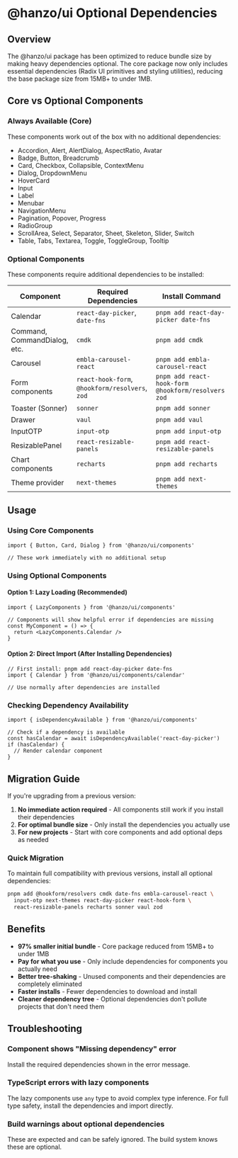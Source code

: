 # @hanzo/ui Optional Dependencies

## Overview

The @hanzo/ui package has been optimized to reduce bundle size by making heavy dependencies optional. The core package now only includes essential dependencies (Radix UI primitives and styling utilities), reducing the base package size from 15MB+ to under 1MB.

## Core vs Optional Components

### Always Available (Core)
These components work out of the box with no additional dependencies:
- Accordion, Alert, AlertDialog, AspectRatio, Avatar
- Badge, Button, Breadcrumb
- Card, Checkbox, Collapsible, ContextMenu
- Dialog, DropdownMenu
- HoverCard
- Input
- Label
- Menubar
- NavigationMenu
- Pagination, Popover, Progress
- RadioGroup
- ScrollArea, Select, Separator, Sheet, Skeleton, Slider, Switch
- Table, Tabs, Textarea, Toggle, ToggleGroup, Tooltip

### Optional Components
These components require additional dependencies to be installed:

| Component | Required Dependencies | Install Command |
|-----------|----------------------|-----------------|
| Calendar | `react-day-picker`, `date-fns` | `pnpm add react-day-picker date-fns` |
| Command, CommandDialog, etc. | `cmdk` | `pnpm add cmdk` |
| Carousel | `embla-carousel-react` | `pnpm add embla-carousel-react` |
| Form components | `react-hook-form`, `@hookform/resolvers`, `zod` | `pnpm add react-hook-form @hookform/resolvers zod` |
| Toaster (Sonner) | `sonner` | `pnpm add sonner` |
| Drawer | `vaul` | `pnpm add vaul` |
| InputOTP | `input-otp` | `pnpm add input-otp` |
| ResizablePanel | `react-resizable-panels` | `pnpm add react-resizable-panels` |
| Chart components | `recharts` | `pnpm add recharts` |
| Theme provider | `next-themes` | `pnpm add next-themes` |

## Usage

### Using Core Components
```tsx
import { Button, Card, Dialog } from '@hanzo/ui/components'

// These work immediately with no additional setup
```

### Using Optional Components

#### Option 1: Lazy Loading (Recommended)
```tsx
import { LazyComponents } from '@hanzo/ui/components'

// Components will show helpful error if dependencies are missing
const MyComponent = () => {
  return <LazyComponents.Calendar />
}
```

#### Option 2: Direct Import (After Installing Dependencies)
```tsx
// First install: pnpm add react-day-picker date-fns
import { Calendar } from '@hanzo/ui/components/calendar'

// Use normally after dependencies are installed
```

### Checking Dependency Availability
```tsx
import { isDependencyAvailable } from '@hanzo/ui/components'

// Check if a dependency is available
const hasCalendar = await isDependencyAvailable('react-day-picker')
if (hasCalendar) {
  // Render calendar component
}
```

## Migration Guide

If you're upgrading from a previous version:

1. **No immediate action required** - All components still work if you install their dependencies
2. **For optimal bundle size** - Only install the dependencies you actually use
3. **For new projects** - Start with core components and add optional deps as needed

### Quick Migration
To maintain full compatibility with previous versions, install all optional dependencies:

```bash
pnpm add @hookform/resolvers cmdk date-fns embla-carousel-react \
  input-otp next-themes react-day-picker react-hook-form \
  react-resizable-panels recharts sonner vaul zod
```

## Benefits

- **97% smaller initial bundle** - Core package reduced from 15MB+ to under 1MB
- **Pay for what you use** - Only include dependencies for components you actually need
- **Better tree-shaking** - Unused components and their dependencies are completely eliminated
- **Faster installs** - Fewer dependencies to download and install
- **Cleaner dependency tree** - Optional dependencies don't pollute projects that don't need them

## Troubleshooting

### Component shows "Missing dependency" error
Install the required dependencies shown in the error message.

### TypeScript errors with lazy components
The lazy components use `any` type to avoid complex type inference. For full type safety, install the dependencies and import directly.

### Build warnings about optional dependencies
These are expected and can be safely ignored. The build system knows these are optional.